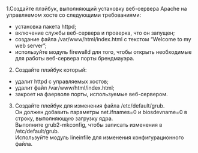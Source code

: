 1.Создайте плэйбук, выполняющий установку веб-сервера Apache на управляемом хосте со следующими требованиями:
- установка пакета httpd;
- включение службы веб-сервера и проверка, что он запущен;
- создание файла /var/www/html/index.html с текстом “Welcome to my web server”;
- используйте модуль firewalld для того, чтобы открыть необходимые для работы веб-сервера порты брендмауэра.

2. Создайте плэйбук который:
- удалит httpd с управляемых хостов;
- удалит файл /var/www/html/index.html;
- закроет на фаерволе порты, используемые веб-сервером.

3. Создайте плейбук для изменения файла /etc/default/grub.  
Он должен добавить параметры net.ifnames=0 и biosdevname=0 в строку, выполняющую загрузку ядра.  
Выполните grub2-mkconfig, чтобы записать изменения в /etc/default/grub.  
Используйте модуль lineinfile для изменения конфигурационного файла.  

